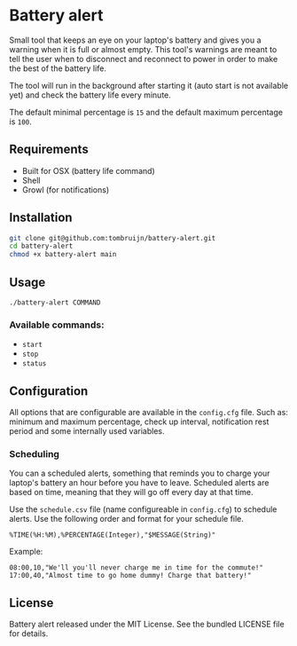 # Battery alert

Small tool that keeps an eye on your laptop's battery and gives you a warning when it is full or almost empty. This tool's warnings are meant to tell the user when to disconnect and reconnect to power in order to make the best of the battery life.

The tool will run in the background after starting it (auto start is not available yet) and check the battery life every minute.

The default minimal percentage is `15` and the default maximum percentage is `100`.

## Requirements

- Built for OSX (battery life command)
- Shell
- Growl (for notifications)

## Installation

```sh
git clone git@github.com:tombruijn/battery-alert.git
cd battery-alert
chmod +x battery-alert main
```

## Usage

`./battery-alert COMMAND`

### Available commands:

- `start`
- `stop`
- `status`

## Configuration

All options that are configurable are available in the `config.cfg` file.
Such as: minimum and maximum percentage, check up interval, notification rest period and some internally used variables.

### Scheduling

You can a scheduled alerts, something that reminds you to charge your laptop's battery an hour before you have to leave.
Scheduled alerts are based on time, meaning that they will go off every day at that time.

Use the `schedule.csv` file (name configureable in `config.cfg`) to schedule alerts.
Use the following order and format for your schedule file.

```csv
%TIME(%H:%M),%PERCENTAGE(Integer),"$MESSAGE(String)"
```

Example:

```csv
08:00,10,"We'll you'll never charge me in time for the commute!"
17:00,40,"Almost time to go home dummy! Charge that battery!"
```

## License

Battery alert released under the MIT License. See the bundled LICENSE file for details.
